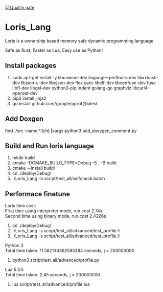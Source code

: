 [![Quality gate](https://sonarcloud.io/api/project_badges/quality_gate?project=yunhaizhu_Loris_Lang)](https://sonarcloud.io/summary/new_code?id=yunhaizhu_Loris_Lang)

# Loris_Lang
Loris is a ownership based memory safe dynamic programming language. 

Safe as Rust, Faster as Lua, Easy use as Python!

## Install packages
1. sudo apt-get install -y libunwind-dev libgoogle-perftools-dev libxxhash-dev libjson-c-dev libcjson-dev flex yacc libelf-dev libconfuse-dev fuse libfl-dev libgsl-dev python3-pip indent golang-go graphviz libcurl4-openssl-dev
2. pip3 install jinja2
3. go install github.com/google/pprof@latest

## Add Doxgen
find ./src -name *.[ch] |xargs python3 add_doxygen_comment.py

## Build and Run loris language
1. mkdir build
2. cmake -DCMAKE_BUILD_TYPE=Debug -S . -B build
3. cmake --install build/
4. cd ./deploy/Debug/
5. ./Loris_Lang -b script/test_all/selfcheck.batch

## Performace finetune
Loris time cost: \
First time using interpreter mode, run cost 2.74s.   
Second time using binary mode, run cost 2.4226s

1. cd ./deploy/Debug/ 
2. ./Loris_Lang -s script/test_all/advanced/test_profile.ll 
3. ./Loris_Lang -s script/test_all/advanced/test_profile.ll 


Python 3 \
Total time taken: 11.582136392593384 seconds, j = 200000000
1. python3 script/test_all/advanced/profile.py


Lua 5.3.5 \
Total time taken: 2.45 seconds, j = 200000000
1. lua script/test_all/advanced/profile.lua
